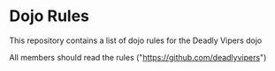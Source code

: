 Dojo Rules
==========

This repository contains a list of dojo rules for the Deadly Vipers dojo

All members should read the rules ("https://github.com/deadlyvipers")

